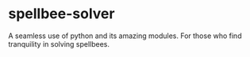 # spellbee-solver
A seamless use of python and its amazing modules. For those who find tranquility in solving spellbees.
